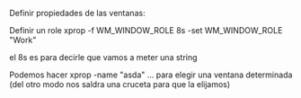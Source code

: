 Definir propiedades de las ventanas:

Definir un role
xprop -f WM_WINDOW_ROLE 8s -set WM_WINDOW_ROLE "Work"

  el 8s es para decirle que vamos a meter una string


Podemos hacer
xprop -name "asda" ...
para elegir una ventana determinada (del otro modo nos saldra una cruceta para que la elijamos)
